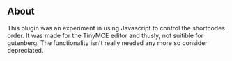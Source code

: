 ## About

This plugin was an experiment in using Javascript to control the shortcodes order. It was made for the TinyMCE editor and thusly, not suitible for gutenberg. The functionality isn't really needed any more so consider depreciated.
